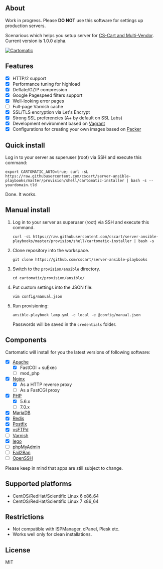 About
-----

Work in progress. Please **DO NOT** use this software for settings up production servers.

Scenarious which helps you setup server for [CS-Cart and Multi-Vendor](https://cs-cart.com/). Current version is 1.0.0 alpha.

[![Cartomatic](https://raw.githubusercontent.com/simtechdev/cartomatic/master/cartomatic.png)](https://cs-cart.com)

Features
--------

- [x] HTTP/2 support
- [x] Performance tuning for highload
- [x] Deflate/GZIP compression
- [x] Google Pagespeed filters support
- [x] Well-looking error pages
- [ ] Full-page Varnish cache
- [x] SSL/TLS encryption via Let's Encrypt
- [x] Strong SSL preferencies (A+ by default on SSL Labs)
- [x] Development environment based on [Vagrant](https://vagrantup.com)
- [x] Configurations for creating your own images based on [Packer](https://packer.io)

Quick install
-------------

Log in to your server as superuser (root) via SSH and execute this command:

```
export CARTOMATIC_AUTO=true; curl -sL https://raw.githubusercontent.com/cscart/server-ansible-playbooks/master/provision/shell/cartomatic-installer | bash -s -- yourdomain.tld
```

Done. It works.

Manual install
--------------

1. Log in to your server as superuser (root) via SSH and execute this command.

    ```
    curl -sL https://raw.githubusercontent.com/cscart/server-ansible-playbooks/master/provision/shell/cartomatic-installer | bash -s
    ```

2. Clone repository into the workspace.

   ```
   git clone https://github.com/cscart/server-ansible-playbooks
   ```

3. Switch to the `provision/ansible` directory.

    ```
    cd cartomatic/provision/ansible/
    ```

4. Put custom settings into the JSON file:

    ```
    vim config/manual.json
    ```

5. Run provisioning:

    ```
    ansible-playbook lamp.yml -c local -e @config/manual.json
    ```

    Passwords will be saved in the `credentials` folder.

Components
----------

Cartomatic will install for you the latest versions of following software:

- [x] [Apache](http://httpd.apache.org)
  - [x] FastCGI + suExec
  - [ ] mod_php
- [x] [Nginx](http://nginx.org)
  - [x] As a HTTP reverse proxy
  - [ ] As a FastCGI proxy
- [x] [PHP](https://secure.php.net)
  - [x] 5.6.x
  - [ ] 7.0.x
- [x] [MariaDB](https://mariadb.com)
- [x] [Redis](http://redis.io)
- [x] [Postfix](http://www.postfix.org)
- [x] [vsFTPd](https://security.appspot.com/vsftpd.html)
- [ ] [Varnish](https://www.varnish-cache.org)
- [x] [lego](https://github.com/xenolf/lego)
- [ ] [phpMyAdmin](https://www.phpmyadmin.net)
- [ ] [Fail2Ban](http://www.fail2ban.org/)
- [ ] [OpenSSH](http://www.openssh.com)

Please keep in mind that apps are still subject to change.

Supported platforms
-------------------

* CentOS/RedHat/Scientific Linux 6 x86_64
* CentOS/RedHat/Scientific Linux 7 x86_64

Restrictions
------------

* Not compatible with ISPManager, cPanel, Plesk etc.
* Works well only for clean installations.

License
-------

MIT

